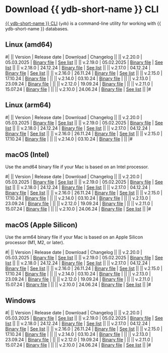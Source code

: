 # Download {{ ydb-short-name }} CLI

[{{ ydb-short-name }} CLI](../reference/ydb-cli/index.md) (`ydb`) is a command-line utility for working with {{ ydb-short-name }} databases.

## Linux (amd64)

#|
|| Version | Release date | Download | Changelog ||
|| v.2.20.0 | 05.03.2025 | [Binary file](https://storage.yandexcloud.net/yandexcloud-ydb/release/2.20.0/linux/amd64/ydb) | [See list](../changelog-cli.md#2-20-0) ||
|| v.2.19.0 | 05.02.2025 | [Binary file](https://storage.yandexcloud.net/yandexcloud-ydb/release/2.19.0/linux/amd64/ydb) | [See list](../changelog-cli.md#2-19-0) ||
|| v.2.18.0 | 24.12.24 | [Binary file](https://storage.yandexcloud.net/yandexcloud-ydb/release/2.18.0/linux/amd64/ydb) | [See list](../changelog-cli.md#2-18-0) ||
|| v.2.17.0 | 04.12.24 | [Binary file](https://storage.yandexcloud.net/yandexcloud-ydb/release/2.17.0/linux/amd64/ydb) | [See list](../changelog-cli.md#2-17-0) ||
|| v.2.16.0 | 26.11.24 | [Binary file](https://storage.yandexcloud.net/yandexcloud-ydb/release/2.16.0/linux/amd64/ydb) | [See list](../changelog-cli.md#2-16-0) ||
|| v.2.15.0 | 17.10.24 | [Binary file](https://storage.yandexcloud.net/yandexcloud-ydb/release/2.15.0/linux/amd64/ydb) | ||
|| v.2.14.0 | 03.10.24 | [Binary file](https://storage.yandexcloud.net/yandexcloud-ydb/release/2.14.0/linux/amd64/ydb) | ||
|| v.2.13.0 | 23.09.24 | [Binary file](https://storage.yandexcloud.net/yandexcloud-ydb/release/2.13.0/linux/amd64/ydb) | ||
|| v.2.12.0 | 19.09.24 | [Binary file](https://storage.yandexcloud.net/yandexcloud-ydb/release/2.12.0/linux/amd64/ydb) | ||
|| v.2.11.0 | 15.07.24 | [Binary file](https://storage.yandexcloud.net/yandexcloud-ydb/release/2.11.0/linux/amd64/ydb) | ||
|| v.2.10.0 | 24.06.24 | [Binary file](https://storage.yandexcloud.net/yandexcloud-ydb/release/2.10.0/linux/amd64/ydb) | [See list](../changelog-cli.md#2-10-0) ||
|#

## Linux (arm64)

#|
|| Version | Release date | Download | Changelog ||
|| v.2.20.0 | 05.03.2025 | [Binary file](https://storage.yandexcloud.net/yandexcloud-ydb/release/2.20.0/linux/arm64/ydb) | [See list](../changelog-cli.md#2-20-0) ||
|| v.2.19.0 | 05.02.2025 | [Binary file](https://storage.yandexcloud.net/yandexcloud-ydb/release/2.19.0/linux/arm64/ydb) | [See list](../changelog-cli.md#2-19-0) ||
|| v.2.18.0 | 24.12.24 | [Binary file](https://storage.yandexcloud.net/yandexcloud-ydb/release/2.18.0/linux/arm64/ydb) | [See list](../changelog-cli.md#2-18-0) ||
|| v.2.17.0 | 04.12.24 | [Binary file](https://storage.yandexcloud.net/yandexcloud-ydb/release/2.17.0/linux/arm64/ydb) | [See list](../changelog-cli.md#2-17-0) ||
|| v.2.16.0 | 26.11.24 | [Binary file](https://storage.yandexcloud.net/yandexcloud-ydb/release/2.16.0/linux/arm64/ydb) | [See list](../changelog-cli.md#2-16-0) ||
|| v.2.15.0 | 17.10.24 | [Binary file](https://storage.yandexcloud.net/yandexcloud-ydb/release/2.15.0/linux/arm64/ydb) | ||
|| v.2.14.0 | 03.10.24 | [Binary file](https://storage.yandexcloud.net/yandexcloud-ydb/release/2.14.0/linux/arm64/ydb) | ||
|#

## macOS (Intel)

Use the amd64 binary file if your Mac is based on an Intel processor.

#|
|| Version | Release date | Download | Changelog ||
|| v.2.20.0 | 05.03.2025 | [Binary file](https://storage.yandexcloud.net/yandexcloud-ydb/release/2.20.0/darwin/amd64/ydb) | [See list](../changelog-cli.md#2-20-0) ||
|| v.2.19.0 | 05.02.2025 | [Binary file](https://storage.yandexcloud.net/yandexcloud-ydb/release/2.19.0/darwin/amd64/ydb) | [See list](../changelog-cli.md#2-19-0) ||
|| v.2.18.0 | 24.12.24 | [Binary file](https://storage.yandexcloud.net/yandexcloud-ydb/release/2.18.0/darwin/amd64/ydb) | [See list](../changelog-cli.md#2-18-0) ||
|| v.2.17.0 | 04.12.24 | [Binary file](https://storage.yandexcloud.net/yandexcloud-ydb/release/2.17.0/darwin/amd64/ydb) | [See list](../changelog-cli.md#2-17-0) ||
|| v.2.16.0 | 26.11.24 | [Binary file](https://storage.yandexcloud.net/yandexcloud-ydb/release/2.16.0/darwin/amd64/ydb) | [See list](../changelog-cli.md#2-16-0) ||
|| v.2.15.0 | 17.10.24 | [Binary file](https://storage.yandexcloud.net/yandexcloud-ydb/release/2.15.0/darwin/amd64/ydb) | ||
|| v.2.14.0 | 03.10.24 | [Binary file](https://storage.yandexcloud.net/yandexcloud-ydb/release/2.14.0/darwin/amd64/ydb) | ||
|| v.2.13.0 | 23.09.24 | [Binary file](https://storage.yandexcloud.net/yandexcloud-ydb/release/2.13.0/darwin/amd64/ydb) | ||
|| v.2.12.0 | 19.09.24 | [Binary file](https://storage.yandexcloud.net/yandexcloud-ydb/release/2.12.0/darwin/amd64/ydb) | ||
|| v.2.11.0 | 15.07.24 | [Binary file](https://storage.yandexcloud.net/yandexcloud-ydb/release/2.11.0/darwin/amd64/ydb) | ||
|| v.2.10.0 | 24.06.24 | [Binary file](https://storage.yandexcloud.net/yandexcloud-ydb/release/2.10.0/darwin/amd64/ydb) | [See list](../changelog-cli.md#2-10-0) ||
|#

## macOS (Apple Silicon)

Use the arm64 binary file if your Mac is based on an Apple Silicon processor (M1, M2, or later).

#|
|| Version | Release date | Download | Changelog ||
|| v.2.20.0 | 05.03.2025 | [Binary file](https://storage.yandexcloud.net/yandexcloud-ydb/release/2.20.0/darwin/arm64/ydb) | [See list](../changelog-cli.md#2-20-0) ||
|| v.2.19.0 | 05.02.2025 | [Binary file](https://storage.yandexcloud.net/yandexcloud-ydb/release/2.19.0/darwin/arm64/ydb) | [See list](../changelog-cli.md#2-19-0) ||
|| v.2.18.0 | 24.12.24 | [Binary file](https://storage.yandexcloud.net/yandexcloud-ydb/release/2.18.0/darwin/arm64/ydb) | [See list](../changelog-cli.md#2-18-0) ||
|| v.2.17.0 | 04.12.24 | [Binary file](https://storage.yandexcloud.net/yandexcloud-ydb/release/2.17.0/darwin/arm64/ydb) | [See list](../changelog-cli.md#2-17-0) ||
|| v.2.16.0 | 26.11.24 | [Binary file](https://storage.yandexcloud.net/yandexcloud-ydb/release/2.16.0/darwin/arm64/ydb) | [See list](../changelog-cli.md#2-16-0) ||
|| v.2.15.0 | 17.10.24 | [Binary file](https://storage.yandexcloud.net/yandexcloud-ydb/release/2.15.0/darwin/arm64/ydb) | ||
|| v.2.14.0 | 03.10.24 | [Binary file](https://storage.yandexcloud.net/yandexcloud-ydb/release/2.14.0/darwin/arm64/ydb) | ||
|| v.2.13.0 | 23.09.24 | [Binary file](https://storage.yandexcloud.net/yandexcloud-ydb/release/2.13.0/darwin/arm64/ydb) | ||
|| v.2.12.0 | 19.09.24 | [Binary file](https://storage.yandexcloud.net/yandexcloud-ydb/release/2.12.0/darwin/arm64/ydb) | ||
|| v.2.11.0 | 15.07.24 | [Binary file](https://storage.yandexcloud.net/yandexcloud-ydb/release/2.11.0/darwin/arm64/ydb) | ||
|| v.2.10.0 | 24.06.24 | [Binary file](https://storage.yandexcloud.net/yandexcloud-ydb/release/2.10.0/darwin/arm64/ydb) | [See list](../changelog-cli.md#2-10-0) ||
|#

## Windows

#|
|| Version | Release date | Download | Changelog ||
|| v.2.20.0 | 05.03.2025 | [Binary file](https://storage.yandexcloud.net/yandexcloud-ydb/release/2.20.0/windows/amd64/ydb.exe) | [See list](../changelog-cli.md#2-20-0) ||
|| v.2.19.0 | 05.02.2025 | [Binary file](https://storage.yandexcloud.net/yandexcloud-ydb/release/2.19.0/windows/amd64/ydb.exe) | [See list](../changelog-cli.md#2-19-0) ||
|| v.2.18.0 | 24.12.24 | [Binary file](https://storage.yandexcloud.net/yandexcloud-ydb/release/2.18.0/windows/amd64/ydb.exe) | [See list](../changelog-cli.md#2-18-0) ||
|| v.2.17.0 | 04.12.24 | [Binary file](https://storage.yandexcloud.net/yandexcloud-ydb/release/2.17.0/windows/amd64/ydb.exe) | [See list](../changelog-cli.md#2-17-0) ||
|| v.2.16.0 | 26.11.24 | [Binary file](https://storage.yandexcloud.net/yandexcloud-ydb/release/2.16.0/windows/amd64/ydb.exe) | [See list](../changelog-cli.md#2-16-0) ||
|| v.2.15.0 | 17.10.24 | [Binary file](https://storage.yandexcloud.net/yandexcloud-ydb/release/2.15.0/windows/amd64/ydb.exe) | ||
|| v.2.14.0 | 03.10.24 | [Binary file](https://storage.yandexcloud.net/yandexcloud-ydb/release/2.14.0/windows/amd64/ydb.exe) | ||
|| v.2.13.0 | 23.09.24 | [Binary file](https://storage.yandexcloud.net/yandexcloud-ydb/release/2.13.0/windows/amd64/ydb.exe) | ||
|| v.2.12.0 | 19.09.24 | [Binary file](https://storage.yandexcloud.net/yandexcloud-ydb/release/2.12.0/windows/amd64/ydb.exe) | ||
|| v.2.11.0 | 15.07.24 | [Binary file](https://storage.yandexcloud.net/yandexcloud-ydb/release/2.11.0/windows/amd64/ydb.exe) | ||
|| v.2.10.0 | 24.06.24 | [Binary file](https://storage.yandexcloud.net/yandexcloud-ydb/release/2.10.0/windows/amd64/ydb.exe) | [See list](../changelog-cli.md#2-10-0) ||
|#
